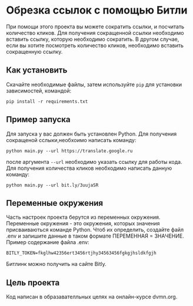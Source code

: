 # Обрезка ссылок с помощью Битли
 При помощи этого проекта вы можете сократить ссылки, и посчитать количество кликов. Для получения сокращенной ссылки необходимо вставить ссылку, которую необходимо сократить. В другом случае, если вы хотите посмотреть количество кликов, необходимо вставить сокращенную ссылку.

## Как установить
Скачайте необходимые файлы, затем используйте `pip` для установки зависимостей, командой:
```
pip install -r requirements.txt
```
## Пример запуска
Для запуска у вас должен быть установлен Python.
Для получения сокращеной сслыки,необхоимо написать команду:
```
python main.py --url https://translate.google.ru
```
после аргумента `--url` необходимо указать ссылку для работы кода.
Для получения количества кликов необходимо написать данную команду:
```
python main.py --url bit.ly/3uujaSR
``` 
## Переменные окружения
Часть настроек проекта берутся из переменных окружения. Переменные окружения  - это  окружения, которых значения присваиваються команде Python. Чтоб их определить, создайте файл .env и запишите данные в таком формате ПЕРЕМЕННАЯ = ЗНАЧЕНИЕ.
Пример содержание файла .env:
```
BITLY_TOKEN=fkglhw42356ert3456rtjhy34563456fgkgjhsldkfgjh
```
Битлинк можно получить на сайте Bitly.
## Цель проекта
Код написан в образавателльных целях на онлайн-курсе dvmn.org.